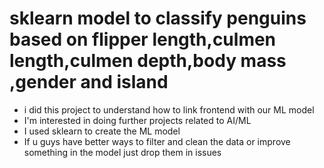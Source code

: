 # sklearn model to classify penguins based on flipper length,culmen length,culmen depth,body mass ,gender and island
- i did this project to understand how to link frontend with our ML model
- I'm interested in doing further projects related to AI/ML
- I used sklearn to create the ML model
- If u guys have better ways to filter and clean the data or improve something in the model just drop them in issues
